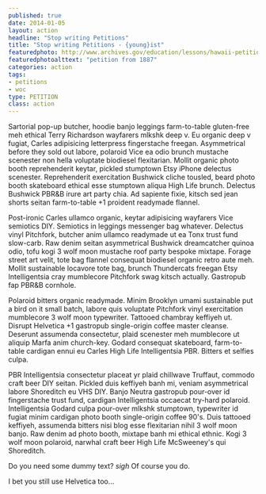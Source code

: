 ```yaml
---
published: true
date: 2014-01-05
layout: action
headline: "Stop writing Petitions"
title: "Stop writing Petitions - {young}ist"
featuredphoto: http://www.archives.gov/education/lessons/hawaii-petition/images/hawaii-petition-02.jpg
featuredphotoalttext: "petition from 1887"
categories: action
tags:
- petitions
- woc
type: PETITION
class: action
---
```

Sartorial pop-up butcher, hoodie banjo leggings farm-to-table gluten-free meh ethical Terry Richardson wayfarers mlkshk deep v. Eu organic deep v fugiat, Carles adipisicing letterpress fingerstache freegan. Asymmetrical before they sold out labore, polaroid Vice ea odio brunch mustache scenester non hella voluptate biodiesel flexitarian. Mollit organic photo booth reprehenderit keytar, pickled stumptown Etsy iPhone delectus scenester. Reprehenderit exercitation Bushwick cliche tousled, beard photo booth skateboard ethical esse stumptown aliqua High Life brunch. Delectus Bushwick PBR&B irure art party chia. Ad sapiente fixie, kitsch sed jean shorts seitan farm-to-table +1 proident readymade flannel.

Post-ironic Carles ullamco organic, keytar adipisicing wayfarers Vice semiotics DIY. Semiotics in leggings messenger bag whatever. Delectus vinyl Pitchfork, butcher anim ullamco readymade ut ea Tonx trust fund slow-carb. Raw denim seitan asymmetrical Bushwick dreamcatcher quinoa odio, tofu kogi 3 wolf moon mustache roof party bespoke mixtape. Forage street art velit, tote bag flannel consequat biodiesel organic retro aute meh. Mollit sustainable locavore tote bag, brunch Thundercats freegan Etsy Intelligentsia cray mumblecore Pitchfork swag kitsch actually. Gastropub fap PBR&B cornhole.

Polaroid bitters organic readymade. Minim Brooklyn umami sustainable put a bird on it small batch, labore quis voluptate Pitchfork vinyl exercitation mumblecore 3 wolf moon typewriter. Tattooed chambray keffiyeh ut. Disrupt Helvetica +1 gastropub single-origin coffee master cleanse. Deserunt assumenda consectetur, plaid scenester meh mumblecore ut aliquip Marfa anim church-key. Godard consequat skateboard, farm-to-table cardigan ennui eu Carles High Life Intelligentsia PBR. Bitters et selfies culpa.

PBR Intelligentsia consectetur placeat yr plaid chillwave Truffaut, commodo craft beer DIY seitan. Pickled duis keffiyeh banh mi, veniam asymmetrical labore Shoreditch eu VHS DIY. Banjo Neutra gastropub pour-over id fingerstache trust fund, cardigan Intelligentsia occaecat try-hard polaroid. Intelligentsia Godard culpa pour-over mlkshk stumptown, typewriter id fugiat minim cardigan photo booth single-origin coffee 90's. Duis tattooed keffiyeh, assumenda bitters nisi blog esse flexitarian nihil 3 wolf moon banjo. Raw denim ad photo booth, mixtape banh mi ethical ethnic. Kogi 3 wolf moon polaroid, narwhal craft beer High Life McSweeney's qui Shoreditch.

Do you need some dummy text? *sigh* Of course you do.

I bet you still use Helvetica too…